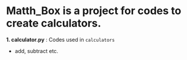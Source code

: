 # Matth_Box is a project for codes to create calculators.

**1. calculator.py** : Codes used in `calculators` 
- add, subtract etc.
